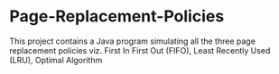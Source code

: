 # Page-Replacement-Policies
This project contains a Java program simulating all the three page replacement policies viz. First In First Out (FIFO), Least Recently Used (LRU), Optimal Algorithm
